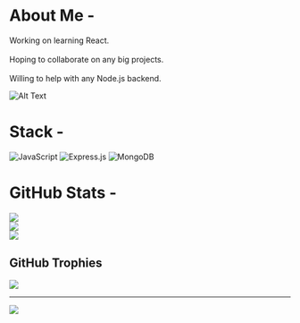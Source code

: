 
# About Me -
Working on learning React.<br><br>Hoping to collaborate on any big projects.<br><br>Willing to help with any Node.js backend.


![Alt Text](https://imgs.search.brave.com/pqqrZDERLuenQy_z2yi4VoSVD18wwmOf2PZdIxG1Th4/rs:fit:344:323:1/g:ce/aHR0cHM6Ly9pbWFn/ZXMtd2l4bXAtZWQz/MGE4NmI4YzRjYTg4/Nzc3MzU5NGMyLndp/eG1wLmNvbS9mL2Jm/YjM5ZGQ5LWU4OWYt/NDVmNy1iMmVlLWI3/NTg4MGU4ZmZkNC9k/OThjaGk1LTExYTYw/MzcwLWIwYzktNDg2/NC05ODdiLTk3MDk4/ZGY3NWUwZi5naWY_/dG9rZW49ZXlKMGVY/QWlPaUpLVjFRaUxD/SmhiR2NpT2lKSVV6/STFOaUo5LmV5Snpk/V0lpT2lKMWNtNDZZ/WEJ3T2lJc0ltbHpj/eUk2SW5WeWJqcGhj/SEE2SWl3aWIySnFJ/anBiVzNzaWNHRjBh/Q0k2SWx3dlpsd3ZZ/bVppTXpsa1pEa3Ra/VGc1WmkwME5XWTNM/V0l5WldVdFlqYzFP/RGd3WlRobVptUTBY/QzlrT1RoamFHazFM/VEV4WVRZd016Y3dM/V0l3WXprdE5EZzJO/QzA1T0RkaUxUazNN/RGs0WkdZM05XVXda/aTVuYVdZaWZWMWRM/Q0poZFdRaU9sc2lk/WEp1T25ObGNuWnBZ/MlU2Wm1sc1pTNWti/M2R1Ykc5aFpDSmRm/US53eDFRVnlSdG5H/dEhrcHozSC1VYWdZ/ZWZmWXN6VFB3clpG/eGhEUXNVbWdV.gif)


# Stack -
![JavaScript](https://img.shields.io/badge/javascript-%23323330.svg?style=for-the-badge&logo=javascript&logoColor=%23F7DF1E) ![Express.js](https://img.shields.io/badge/express.js-%23404d59.svg?style=for-the-badge&logo=express&logoColor=%2361DAFB) ![MongoDB](https://img.shields.io/badge/MongoDB-%234ea94b.svg?style=for-the-badge&logo=mongodb&logoColor=white)
# GitHub Stats -
![](https://github-readme-stats.vercel.app/api?username=fantaCan&theme=dark&hide_border=false&include_all_commits=true&count_private=true)<br/>
![](https://github-readme-streak-stats.herokuapp.com/?user=fantaCan&theme=dark&hide_border=false)<br/>
![](https://github-readme-stats.vercel.app/api/top-langs/?username=fantaCan&theme=dark&hide_border=false&include_all_commits=true&count_private=true&layout=compact)

## GitHub Trophies
![](https://github-profile-trophy.vercel.app/?username=fantaCan&theme=radical&no-frame=false&no-bg=true&margin-w=4)

---
[![](https://visitcount.itsvg.in/api?id=fantaCan&icon=2&color=1)](https://visitcount.itsvg.in)

